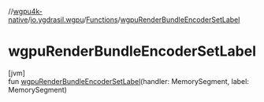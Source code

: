 //[wgpu4k-native](../../../index.md)/[io.ygdrasil.wgpu](../index.md)/[Functions](index.md)/[wgpuRenderBundleEncoderSetLabel](wgpu-render-bundle-encoder-set-label.md)

# wgpuRenderBundleEncoderSetLabel

[jvm]\
fun [wgpuRenderBundleEncoderSetLabel](wgpu-render-bundle-encoder-set-label.md)(handler: MemorySegment, label: MemorySegment)